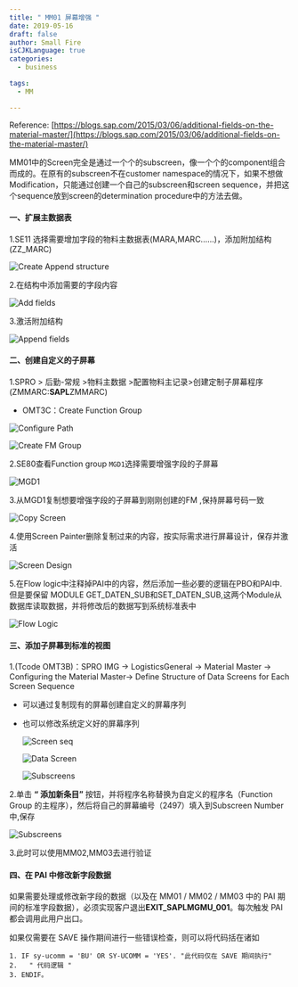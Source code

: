```yaml
---
title: " MM01 屏幕增强 "
date: 2019-05-16
draft: false
author: Small Fire
isCJKLanguage: true
categories: 
  - business

tags: 
  - MM

---
```


Reference: [https://blogs.sap.com/2015/03/06/additional-fields-on-the-material-master/](https://blogs.sap.com/2015/03/06/additional-fields-on-the-material-master/)



MM01中的Screen完全是通过一个个的subscreen，像一个个的component组合而成的。在原有的subscreen不在customer namespace的情况下，如果不想做Modification，只能通过创建一个自己的subscreen和screen sequence，并把这个sequence放到screen的determination procedure中的方法去做。

#### 一、扩展主数据表

1.SE11 选择需要增加字段的物料主数据表(MARA,MARC......)，添加附加结构(ZZ_MARC)

![Create Append structure](/images/MM/MM_Enhance1.png)

2.在结构中添加需要的字段内容

![Add fields](/images/MM/MM_Enhance2.png)

3.激活附加结构

![Append fields](/images/MM/MM_Enhance3.png)

#### 二、创建自定义的子屏幕

1.SPRO > 后勤-常规 >物料主数据 >配置物料主记录>创建定制子屏幕程序(ZMMARC:**SAPL**ZMMARC) 

- OMT3C：Create Function Group

![Configure Path](/images/MM/MM_Enhance4.png)

![Create FM Group](/images/MM/MM_Enhance5.png)

2.SE80查看Function group `MGD1`选择需要增强字段的子屏幕

![MGD1](/images/MM/MM_Enhance6.png)

3.从MGD1复制想要增强字段的子屏幕到刚刚创建的FM ,保持屏幕号码一致

![Copy Screen](/images/MM/MM_Enhance7.png)

4.使用Screen Painter删除复制过来的内容，按实际需求进行屏幕设计，保存并激活

![Screen Design](/images/MM/MM_Enhance8.png)

5.在Flow logic中注释掉PAI中的内容，然后添加一些必要的逻辑在PBO和PAI中.但是要保留 MODULE GET_DATEN_SUB和SET_DATEN_SUB,这两个Module从数据库读取数据，并将修改后的数据写到系统标准表中

![Flow Logic](/images/MM/MM_Enhance9.png)

#### 三、添加子屏幕到标准的视图

1.(Tcode OMT3B)：SPRO IMG -> LogisticsGeneral -> Material Master -> Configuring the Material Master-> Define Structure of Data Screens for Each Screen Sequence

- 可以通过复制现有的屏幕创建自定义的屏幕序列

- 也可以修改系统定义好的屏幕序列

  ![Screen seq](/images/MM/MM_Enhance10.png)

  ![Data Screen](/images/MM/MM_Enhance11.png)

  ![Subscreens](/images/MM/MM_Enhance12.png)

2.单击 **“ 添加新条目”** 按钮，并将程序名称替换为自定义的程序名（Function Group 的主程序），然后将自己的屏幕编号（2497）填入到Subscreen Number中,保存

![Subscreens](/images/MM/MM_Enhance13.png)

3.此时可以使用MM02,MM03去进行验证

#### 四、在 PAI 中修改新字段数据

如果需要处理或修改新字段的数据（以及在 MM01 / MM02 / MM03 中的 PAI 期间的标准字段数据），必须实现客户退出**EXIT_SAPLMGMU_001**。每次触发 PAI 都会调用此用户出口。

如果仅需要在 SAVE 操作期间进行一些错误检查，则可以将代码括在诸如

```JS
1. IF sy-ucomm = 'BU' OR SY-UCOMM = 'YES'. "此代码仅在 SAVE 期间执行"
2.   " 代码逻辑 "
3. ENDIF。
```





